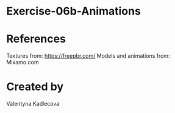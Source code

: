 # Exercise-06b-Animations

# References

Textures from: https://freepbr.com/
Models and animations from: Mixamo.com

# Created by 
Valentyna Kadlecova
